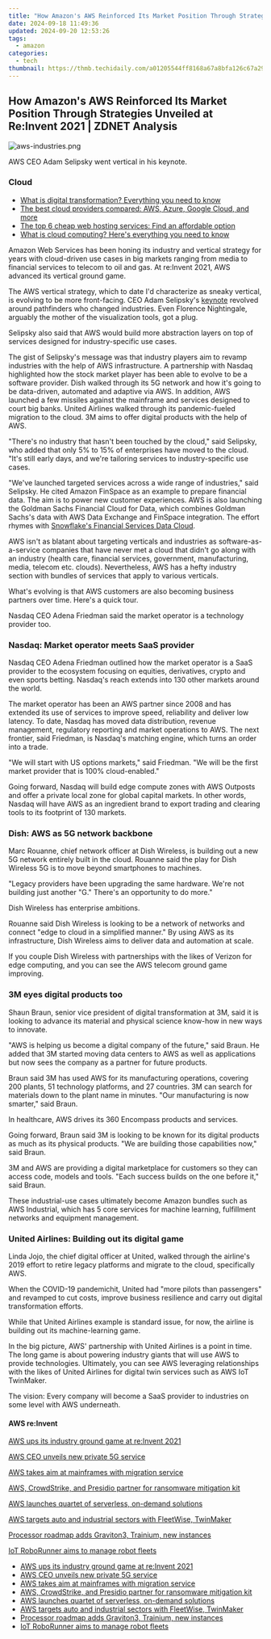 ```yaml
---
title: "How Amazon's AWS Reinforced Its Market Position Through Strategies Unveiled at Re:Invent 2021 | ZDNET Analysis"
date: 2024-09-18 11:49:36
updated: 2024-09-20 12:53:26
tags:
  - amazon
categories:
  - tech
thumbnail: https://thmb.techidaily.com/a01205544ff8168a67a8bfa126c67a299939543e9188165b03ba61640e3fc085.jpg
---
```


## How Amazon's AWS Reinforced Its Market Position Through Strategies Unveiled at Re:Invent 2021 | ZDNET Analysis

![aws-industries.png](https://www.zdnet.com/a/img/resize/7d2ad83651d4d1895bbf3b1b3b3205affc38f7ec/2021/11/30/52c37f70-47ce-45b0-812d-30ead4496223/aws-industries.png?auto=webp&width=1280)

AWS CEO Adam Selipsky went vertical in his keynote. 

### Cloud

* [​What is digital transformation? Everything you need to know](https://www.zdnet.com/article/what-is-digital-transformation-everything-you-need-to-know-about-how-technology-is-reshaping/)
* [The best cloud providers compared: AWS, Azure, Google Cloud, and more](https://www.zdnet.com/article/the-top-cloud-providers-of-2021-aws-microsoft-azure-google-cloud-hybrid-saas/)
* [The top 6 cheap web hosting services: Find an affordable option](https://www.zdnet.com/article/best-cheap-web-hosting/)
* [What is cloud computing? Here's everything you need to know](https://www.zdnet.com/article/what-is-cloud-computing-everything-you-need-to-know-about-the-cloud/)

Amazon Web Services has been honing its industry and vertical strategy for years with cloud-driven use cases in big markets ranging from media to financial services to telecom to oil and gas. At re:Invent 2021, AWS advanced its vertical ground game.

The AWS vertical strategy, which to date I'd characterize as sneaky vertical, is evolving to be more front-facing. CEO Adam Selipsky's [keynote](https://reinvent.awsevents.com/) revolved around pathfinders who changed industries. Even Florence Nightingale, arguably the mother of the visualization tools, got a plug. 

Selipsky also said that AWS would build more abstraction layers on top of services designed for industry-specific use cases. 

The gist of Selipsky's message was that industry players aim to revamp industries with the help of AWS infrastructure. A partnership with Nasdaq highlighted how the stock market player has been able to evolve to be a software provider. Dish walked through its 5G network and how it's going to be data-driven, automated and adaptive via AWS. In addition, AWS launched a few missiles against the mainframe and services designed to court big banks. United Airlines walked through its pandemic-fueled migration to the cloud. 3M aims to offer digital products with the help of AWS. 

"There's no industry that hasn't been touched by the cloud," said Selipsky, who added that only 5% to 15% of enterprises have moved to the cloud. "It's still early days, and we're tailoring services to industry-specific use cases.

"We've launched targeted services across a wide range of industries," said Selipsky. He cited Amazon FinSpace as an example to prepare financial data. The aim is to power new customer experiences. AWS is also launching the Goldman Sachs Financial Cloud for Data, which combines Goldman Sachs's data with AWS Data Exchange and FinSpace integration. The effort rhymes with [Snowflake's Financial Services Data Cloud](https://www.zdnet.com/article/snowflake-launches-financial-services-data-cloud-touts-big-customer-wins/). 

AWS isn't as blatant about targeting verticals and industries as software-as-a-service companies that have never met a cloud that didn't go along with an industry (health care, financial services, government, manufacturing, media, telecom etc. clouds). Nevertheless, AWS has a hefty industry section with bundles of services that apply to various verticals. 

What's evolving is that AWS customers are also becoming business partners over time. Here's a quick tour.

Nasdaq CEO Adena Friedman said the market operator is a technology provider too. 

### Nasdaq: Market operator meets SaaS provider

Nasdaq CEO Adena Friedman outlined how the market operator is a SaaS provider to the ecosystem focusing on equities, derivatives, crypto and even sports betting. Nasdaq's reach extends into 130 other markets around the world. 

The market operator has been an AWS partner since 2008 and has extended its use of services to improve speed, reliability and deliver low latency. To date, Nasdaq has moved data distribution, revenue management, regulatory reporting and market operations to AWS. The next frontier, said Friedman, is Nasdaq's matching engine, which turns an order into a trade. 

"We will start with US options markets," said Friedman. "We will be the first market provider that is 100% cloud-enabled." 

Going forward, Nasdaq will build edge compute zones with AWS Outposts and offer a private local zone for global capital markets. In other words, Nasdaq will have AWS as an ingredient brand to export trading and clearing tools to its footprint of 130 markets. 

### Dish: AWS as 5G network backbone

Marc Rouanne, chief network officer at Dish Wireless, is building out a new 5G network entirely built in the cloud. Rouanne said the play for Dish Wireless 5G is to move beyond smartphones to machines. 

"Legacy providers have been upgrading the same hardware. We're not building just another "G." There's an opportunity to do more."

Dish Wireless has enterprise ambitions. 

Rouanne said Dish Wireless is looking to be a network of networks and connect "edge to cloud in a simplified manner." By using AWS as its infrastructure, Dish Wireless aims to deliver data and automation at scale.

If you couple Dish Wireless with partnerships with the likes of Verizon for edge computing, and you can see the AWS telecom ground game improving. 

### 3M eyes digital products too

Shaun Braun, senior vice president of digital transformation at 3M, said it is looking to advance its material and physical science know-how in new ways to innovate. 

"AWS is helping us become a digital company of the future," said Braun. He added that 3M started moving data centers to AWS as well as applications but now sees the company as a partner for future products. 

Braun said 3M has used AWS for its manufacturing operations, covering 200 plants, 51 technology platforms, and 27 countries. 3M can search for materials down to the plant name in minutes. "Our manufacturing is now smarter," said Braun. 

In healthcare, AWS drives its 360 Encompass products and services. 

Going forward, Braun said 3M is looking to be known for its digital products as much as its physical products. "We are building those capabilities now," said Braun.

3M and AWS are providing a digital marketplace for customers so they can access code, models and tools. "Each success builds on the one before it," said Braun. 

These industrial-use cases ultimately become Amazon bundles such as AWS Industrial, which has 5 core services for machine learning, fulfillment networks and equipment management. 

### United Airlines: Building out its digital game

Linda Jojo, the chief digital officer at United, walked through the airline's 2019 effort to retire legacy platforms and migrate to the cloud, specifically AWS.

When the COVID-19 pandemichit, United had "more pilots than passengers" and revamped to cut costs, improve business resilience and carry out digital transformation efforts. 

While that United Airlines example is standard issue, for now, the airline is building out its machine-learning game. 

In the big picture, AWS' partnership with United Airlines is a point in time. The long game is about powering industry giants that will use AWS to provide technologies. Ultimately, you can see AWS leveraging relationships with the likes of United Airlines for digital twin services such as AWS IoT TwinMaker. 

The vision: Every company will become a SaaS provider to industries on some level with AWS underneath.

#### AWS re:Invent

[AWS ups its industry ground game at re:Invent 2021](https://www.zdnet.com/article/aws-ups-its-industry-ground-game-at-reinvent-2021/ "AWS ups its industry ground game at re:Invent 2021")

[AWS CEO unveils new private 5G service](https://www.zdnet.com/article/aws-ceo-announces-private-5g-at-reinvent-2021/ "AWS CEO unveils new private 5G service")

[AWS takes aim at mainframes with migration service](https://www.zdnet.com/article/aws-takes-aim-at-mainframes-with-migration-service/ "AWS takes aim at mainframes with migration service")

[AWS, CrowdStrike, and Presidio partner for ransomware mitigation kit](https://www.zdnet.com/article/amazon-web-services-crowdstrike-and-presidio-partner-for-ransomware-mitigation-kit/ "AWS, CrowdStrike, and Presidio partner for ransomware mitigation kit")

[AWS launches quartet of serverless, on-demand solutions](https://www.zdnet.com/article/aws-goes-all-in-on-serverless-on-demand-solutions-with-quartet-of-launches/ "AWS launches quartet of serverless, on-demand solutions")

[AWS targets auto and industrial sectors with FleetWise, TwinMaker](https://www.zdnet.com/article/aws-targets-auto-and-industrial-sectors-with-fleetwise-twinmaker/ "AWS targets auto and industrial sectors with FleetWise, TwinMaker")

[Processor roadmap adds Graviton3, Trainium, new instances](https://www.zdnet.com/article/aws-fleshes-out-processor-roadmap-with-graviton3-trainium-new-instances/ "Processor roadmap adds Graviton3, Trainium, new instances")

[IoT RoboRunner aims to manage robot fleets](https://www.zdnet.com/article/aws-launches-aws-iot-roborunner-aims-to-manage-robot-fleets/ "IoT RoboRunner aims to manage robot fleets")

* [AWS ups its industry ground game at re:Invent 2021](https://www.zdnet.com/article/aws-ups-its-industry-ground-game-at-reinvent-2021/ "AWS ups its industry ground game at re:Invent 2021")
* [AWS CEO unveils new private 5G service](https://www.zdnet.com/article/aws-ceo-announces-private-5g-at-reinvent-2021/ "AWS CEO unveils new private 5G service")
* [AWS takes aim at mainframes with migration service](https://www.zdnet.com/article/aws-takes-aim-at-mainframes-with-migration-service/ "AWS takes aim at mainframes with migration service")
* [AWS, CrowdStrike, and Presidio partner for ransomware mitigation kit](https://www.zdnet.com/article/amazon-web-services-crowdstrike-and-presidio-partner-for-ransomware-mitigation-kit/ "AWS, CrowdStrike, and Presidio partner for ransomware mitigation kit")
* [AWS launches quartet of serverless, on-demand solutions](https://www.zdnet.com/article/aws-goes-all-in-on-serverless-on-demand-solutions-with-quartet-of-launches/ "AWS launches quartet of serverless, on-demand solutions")
* [AWS targets auto and industrial sectors with FleetWise, TwinMaker](https://www.zdnet.com/article/aws-targets-auto-and-industrial-sectors-with-fleetwise-twinmaker/ "AWS targets auto and industrial sectors with FleetWise, TwinMaker")
* [Processor roadmap adds Graviton3, Trainium, new instances](https://www.zdnet.com/article/aws-fleshes-out-processor-roadmap-with-graviton3-trainium-new-instances/ "Processor roadmap adds Graviton3, Trainium, new instances")
* [IoT RoboRunner aims to manage robot fleets](https://www.zdnet.com/article/aws-launches-aws-iot-roborunner-aims-to-manage-robot-fleets/ "IoT RoboRunner aims to manage robot fleets")

<ins class="adsbygoogle"
     style="display:block"
     data-ad-format="autorelaxed"
     data-ad-client="ca-pub-7571918770474297"
     data-ad-slot="1223367746"></ins>



<ins class="adsbygoogle"
     style="display:block"
     data-ad-client="ca-pub-7571918770474297"
     data-ad-slot="8358498916"
     data-ad-format="auto"
     data-full-width-responsive="true"></ins>
